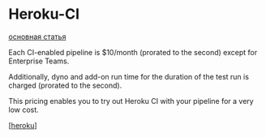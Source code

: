 # Heroku-CI

[основная статья](https://devcenter.heroku.com/articles/heroku-ci)

Each CI-enabled pipeline is $10/month (prorated to the second) except for Enterprise Teams.

Additionally, dyno and add-on run time for the duration of the test run is charged (prorated to the second).

This pricing enables you to try out Heroku CI with your pipeline for a very low cost.

[[heroku]]

[//begin]: # "Autogenerated link references for markdown compatibility"
[heroku]: ../lists/heroku "Heroku основная статья"
[//end]: # "Autogenerated link references"